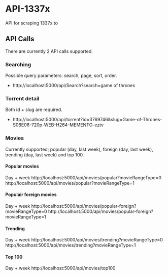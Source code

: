 # API-1337x
API for scraping 1337x.to

## API Calls
There are currently 2 API calls supported.

### Searching
Possible query parameters: search, page, sort, order.

- http://localhost:5000/api/Search?search=game of thrones
 
### Torrent detail
Both id + slug are required.

- http://localhost:5000/api/torrent?id=3769746&slug=Game-of-Thrones-S08E06-720p-WEB-H264-MEMENTO-eztv

### Movies
Currently supported; popular (day, last week), foreign (day, last week), trending (day, last week) and top 100.

#### Popular movies
Day + week
http://localhost:5000/api/movies/popular?movieRangeType=0
http://localhost:5000/api/movies/popular?movieRangeType=1

#### Populair foreign movies
Day + week
http://localhost:5000/api/movies/popular-foreign?movieRangeType=0
http://localhost:5000/api/movies/popular-foreign?movieRangeType=1

#### Trending
Day + week
http://localhost:5000/api/movies/trending?movieRangeType=0
http://localhost:5000/api/movies/trending?movieRangeType=1

#### Top 100
Day + week
http://localhost:5000/api/movies/top100

